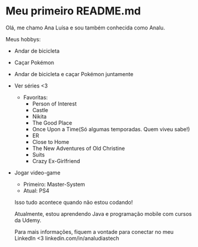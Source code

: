 # Meu primeiro README.md
Olá, me chamo Ana Luísa e sou também conhecida como Analu.

Meus hobbys:
- Andar de bicicleta
- Caçar Pokémon
- Andar de bicicleta e caçar Pokémon juntamente
- Ver séries <3
  - Favoritas:
    - Person of Interest
    - Castle
    - Nikita
    - The Good Place
    - Once Upon a Time(Só algumas temporadas. Quem viveu sabe!)
    - ER
    - Close to Home
    - The New Adventures of Old Christine
    - Suits
    - Crazy Ex-Girlfriend
- Jogar video-game
  - Primeiro: Master-System
  - Atual: PS4
  
  Isso tudo acontece quando não estou codando!
  
  Atualmente, estou aprendendo Java e programação mobile com cursos da Udemy.
  
  Para mais informações, fiquem a vontade para conectar no meu LinkedIn <3
  linkedin.com/in/analudiastech
